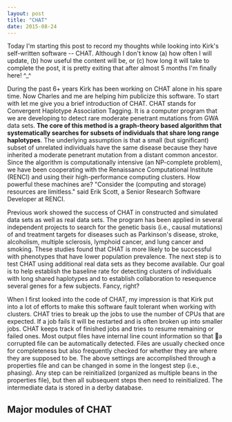```yaml
---
layout: post
title: "CHAT"
date: 2015-08-24
---
```

Today I'm starting this post to record my thoughts while looking into Kirk's self-written software -- CHAT. Although I don't know (a) how often I will update, (b) how useful the content will be, or (c) how long it will take to complete the post, it is pretty exiting that after almost 5 months I'm finally here! ^_^

During the past 6+ years Kirk has been working on CHAT alone in his spare time. Now Charles and me are helping him publicize this software. To start with let me give you a brief introduction of CHAT. CHAT stands for Convergent Haplotype Association Tagging. It is a computer program that we are developing to detect rare moderate penetrant mutations from GWA data sets. <b>The core of this method is a graph-theory based algorithm that systematically searches for subsets of individuals that share long range haplotypes</b>. The underlying assumption is that a small (but significant) subset of unrelated individuals have the same disease because they have inherited a moderate penetrant mutation from a distant common ancestor. Since the algorithm is computationally intensive (an NP-complete problem), we have been cooperating with the Renaissance Computational Institute (RENCI) and using their high-performance computing clusters. How powerful these machines are? "Consider the (computing and storage) resources are limitless." said Erik Scott, a Senior Research Software Developer at RENCI. 

Previous work showed the success of CHAT in constructed and simulated data sets as well as real data sets. The program has been applied in several independent projects to search for the genetic basis (i.e., causal mutations) of and treatment targets for diseases such as Parkinson's disease, stroke, alcoholism, multiple sclerosis, lymphoid cancer, and lung cancer and smoking. These studies found that CHAT is more likely to be successful with phenotypes that have lower population prevalence. The next step is to test CHAT using additional real data sets as they become available. Our goal is to help establish the baseline rate for detecting clusters of individuals with long shared haplotypes and to establish collaboration to resequence several genes for a few subjects. Fancy, right? 

When I first looked into the code of CHAT, my impression is that Kirk put into a lot of efforts to make this software fault tolerant when working with clusters. CHAT tries to break up the jobs to use the number of CPUs that are expected. If a job fails it will be restarted and is often broken up into smaller jobs. CHAT keeps track of finished jobs and tries to resume remaining or failed ones. Most output files have internal line count information so that a corrupted file can be automatically detected. Files are usually checked once for completeness but also frequently checked for whether they are where they are supposed to be. The above settings are accomplished through a properties file and can be changed in some in the longest step (i.e., phasing). Any step can be reinitialized (organized as multiple beans in the properties file), but then all subsequent steps then need to reinitialized. The intermediate data is stored in a derby database.  

<h2>Major modules of CHAT</h2>

